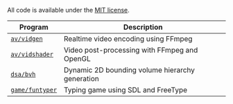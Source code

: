 All code is available under the [MIT license](LICENSE).

| Program                           | Description                                     |
| --------------------------------- | ----------------------------------------------- |
| [`av/vidgen`](/av/vidgen)         | Realtime video encoding using FFmpeg            |
| [`av/vidshader`](/av/vidshader)   | Video post-processing with FFmpeg and OpenGL    |
| [`dsa/bvh`](/dsa/bvh)             | Dynamic 2D bounding volume hierarchy generation |
| [`game/funtyper`](/game/funtyper) | Typing game using SDL and FreeType              |
